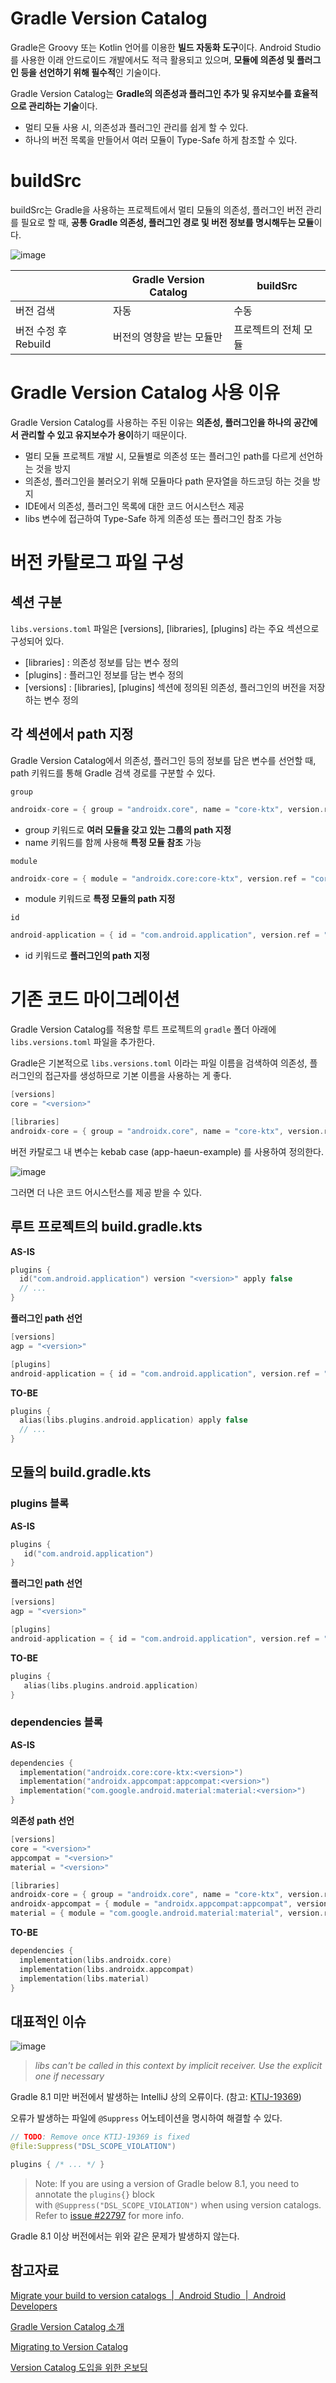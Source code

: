 # Gradle Version Catalog

Gradle은 Groovy 또는 Kotlin 언어를 이용한 **빌드 자동화 도구**이다. Android Studio를 사용한 이래 안드로이드 개발에서도 적극 활용되고 있으며, **모듈에 의존성 및 플러그인 등을 선언하기 위해 필수적**인 기술이다.

Gradle Version Catalog는 **Gradle의 의존성과 플러그인 추가 및 유지보수를 효율적으로 관리하는 기술**이다.

- 멀티 모듈 사용 시, 의존성과 플러그인 관리를 쉽게 할 수 있다.
- 하나의 버전 목록을 만들어서 여러 모듈이 Type-Safe 하게 참조할 수 있다.

# buildSrc

buildSrc는 Gradle을 사용하는 프로젝트에서 멀티 모듈의 의존성, 플러그인 버전 관리를 필요로 할 때, **공통 Gradle 의존성, 플러그인 경로 및 버전 정보를 명시해두는 모듈**이다.

![image](https://github.com/leeeha/Android-TIL/assets/68090939/03b10c69-1356-4ce7-9441-32dec826bb63)

|  | Gradle Version Catalog | buildSrc |
| --- | --- | --- |
| 버전 검색  | 자동 | 수동 |
| 버전 수정 후 Rebuild | 버전의 영향을 받는 모듈만 | 프로젝트의 전체 모듈 |

# Gradle Version Catalog 사용 이유

Gradle Version Catalog를 사용하는 주된 이유는 **의존성, 플러그인을 하나의 공간에서 관리할 수 있고 유지보수가 용이**하기 때문이다. 

- 멀티 모듈 프로젝트 개발 시, 모듈별로 의존성 또는 플러그인 path를 다르게 선언하는 것을 방지
- 의존성, 플러그인을 불러오기 위해 모듈마다 path 문자열을 하드코딩 하는 것을 방지
- IDE에서 의존성, 플러그인 목록에 대한 코드 어시스턴스 제공
- libs 변수에 접근하여 Type-Safe 하게 의존성 또는 플러그인 참조 가능

# 버전 카탈로그 파일 구성

## 섹션 구분

`libs.versions.toml` 파일은 [versions], [libraries], [plugins] 라는 주요 섹션으로 구성되어 있다.

- [libraries] : 의존성 정보를 담는 변수 정의
- [plugins] : 플러그인 정보를 담는 변수 정의
- [versions] : [libraries], [plugins] 섹션에 정의된 의존성, 플러그인의 버전을 저장하는 변수 정의

## 각 섹션에서 path 지정

Gradle Version Catalog에서 의존성, 플러그인 등의 정보를 담은 변수를 선언할 때, path 키워드를 통해 Gradle 검색 경로를 구분할 수 있다. 

`group`

```kotlin
androidx-core = { group = "androidx.core", name = "core-ktx", version.ref = "core" }
```

- group 키워드로 **여러 모듈을 갖고 있는 그룹의 path 지정**
- name 키워드를 함께 사용해 **특정 모듈 참조** 가능

`module`

```kotlin
androidx-core = { module = "androidx.core:core-ktx", version.ref = "core" }
```

- module 키워드로 **특정 모듈의 path 지정**

`id`

```kotlin
android-application = { id = "com.android.application", version.ref = "agp" }
```

- id 키워드로 **플러그인의 path 지정**

# 기존 코드 마이그레이션

Gradle Version Catalog를 적용할 루트 프로젝트의 `gradle` 폴더 아래에 `libs.versions.toml` 파일을 추가한다. 

Gradle은 기본적으로 `libs.versions.toml` 이라는 파일 이름을 검색하여 의존성, 플러그인의 접근자를 생성하므로 기본 이름을 사용하는 게 좋다. 

```kotlin
[versions]
core = "<version>"

[libraries]
androidx-core = { group = "androidx.core", name = "core-ktx", version.ref = "core" }
```

버전 카탈로그 내 변수는 kebab case (app-haeun-example) 를 사용하여 정의한다. 

![image](https://github.com/leeeha/Android-TIL/assets/68090939/830f3c0a-b35e-49ce-ac06-fa275601eb03)

그러면 더 나은 코드 어시스턴스를 제공 받을 수 있다. 

## 루트 프로젝트의 build.gradle.kts

**AS-IS**

```kotlin
plugins {
  id("com.android.application") version "<version>" apply false
  // ...
}
```

**플러그인 path 선언** 

```kotlin
[versions]
agp = "<version>"

[plugins]
android-application = { id = "com.android.application", version.ref = "agp" }
```

**TO-BE**

```kotlin
plugins {
  alias(libs.plugins.android.application) apply false
  // ...
}
```

## 모듈의 build.gradle.kts

### plugins 블록

**AS-IS**

```kotlin
plugins {
   id("com.android.application")
}
```

**플러그인 path 선언** 

```kotlin
[versions]
agp = "<version>"

[plugins]
android-application = { id = "com.android.application", version.ref = "agp" }
```

**TO-BE**

```kotlin
plugins {
   alias(libs.plugins.android.application)
}
```

### dependencies 블록

**AS-IS**

```kotlin
dependencies {
  implementation("androidx.core:core-ktx:<version>")
  implementation("androidx.appcompat:appcompat:<version>")
  implementation("com.google.android.material:material:<version>")
}
```

**의존성 path 선언** 

```kotlin
[versions]
core = "<version>"
appcompat = "<version>"
material = "<version>"

[libraries]
androidx-core = { group = "androidx.core", name = "core-ktx", version.ref = "core" }
androidx-appcompat = { module = "androidx.appcompat:appcompat", version.ref = "appcompat" }
material = { module = "com.google.android.material:material", version.ref = "material" }
```

**TO-BE**

```kotlin
dependencies {
  implementation(libs.androidx.core)
  implementation(libs.androidx.appcompat)
  implementation(libs.material)
}
```

## 대표적인 이슈

![image](https://github.com/leeeha/Android-TIL/assets/68090939/d4b1b00b-7251-418d-982c-a40bb94b2c74)

> *libs can't be called in this context by implicit receiver. Use the explicit one if necessary*

Gradle 8.1 미만 버전에서 발생하는 IntelliJ 상의 오류이다. (참고: [KTIJ-19369](https://youtrack.jetbrains.com/issue/KTIJ-19369/False-positive-cant-be-called-in-this-context-by-implicit-receiver-with-plugins-in-Gradle-version-catalogs-as-a-TOML-file))

오류가 발생하는 파일에 `@Suppress` 어노테이션을 명시하여 해결할 수 있다. 

```kotlin
// TODO: Remove once KTIJ-19369 is fixed
@file:Suppress("DSL_SCOPE_VIOLATION")

plugins { /* ... */ }
```

>Note: If you are using a version of Gradle below 8.1, you need to annotate the `plugins{}` block with `@Suppress("DSL_SCOPE_VIOLATION")` when using version catalogs. Refer to [issue #22797](https://github.com/gradle/gradle/issues/22797) for more info.

Gradle 8.1 이상 버전에서는 위와 같은 문제가 발생하지 않는다. 

## 참고자료

[Migrate your build to version catalogs  |  Android Studio  |  Android Developers](https://developer.android.com/build/migrate-to-catalogs)

[Gradle Version Catalog 소개](https://medium.com/team-aliens/gradle-version-catalog-적용기-上-gradle-version-catalog-소개-264beee22342)

[Migrating to Version Catalog](https://proandroiddev.com/migrating-to-version-catalog-ce737cb94233)

[Version Catalog 도입을 위한 온보딩](https://brunch.co.kr/@purpledev/46)